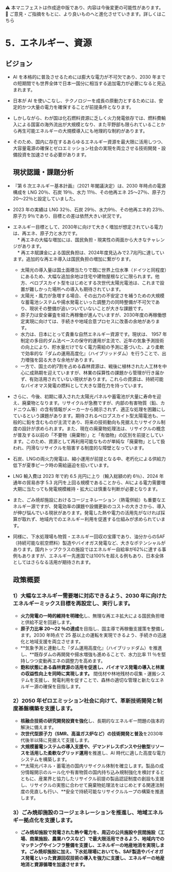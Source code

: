 

⚠️ 本マニフェストは作成途中版であり、内容は今後変更の可能性があります。  
💬 ご意見・ご指摘をもとに、より良いものへと進化させていきます。詳しくはこちら

# 5．エネルギー、資源

## ビジョン

* AI を本格的に普及させるためには膨大な電力が不可欠であり、2030 年までの短期間でも世界全体で日本一国分に相当する追加電力が必要になると見込まれます。  
* 日本が AI を使いこなし、テクノロジーを成長の原動力とするためには、安定的かつ大量の電力を確保することが前提条件となります。  
* しかしながら、わが国は化石燃料資源に乏しく火力発電依存では、燃料費輸入による国富の海外流出が大規模となり、また平野部も限られていることから再生可能エネルギーの大規模導入にも地理的な制約があります。  
* そのため、国内に存在するあらゆるエネルギー資源を最大限に活用しつつ、大容量電源の確保とゼロエミッション社会の実現を両立させる技術開発・設備投資を加速させる必要があります。

  ## 現状認識・課題分析

* 『第 6 次エネルギー基本計画』（2021 年閣議決定）は、2030 年時点の電源構成を LNG 20％、石炭 19％、水力 11％、その他再エネ 25〜27％、原子力 20〜22％と設定していました。  
* 2023 年の実績は LNG 32％、石炭 29％、水力9％、その他再エネ約 23％、原子力 9％であり、目標との差は依然大きい状況です。  
* エネルギー目標として、2030年に向けて大きく増加が想定されている電力は、再エネ、原子力と水力です。  
　* 再エネの大幅な増加には、国民負担・現実性の両面から大きなチャレンジがあります。  
  　* 再エネ賦課金による国民負担は、2024年度見込みで2.7兆円に達しています。追加的な再エネ導入は国民負担の増加に繋がります。  
    * 太陽光の導入量は国土面積当たりで既に世界上位水準（ドイツと同程度）にあるため、大幅な追加余地は住宅や建物屋根などに限られます。他方、ペロブスカイト型をはじめとする次世代太陽光電池は、これまで設置が難しかった場所への導入も期待されています。  
    * 太陽光・風力が急増する場合、その出力の不安定さを補うための大規模な蓄電池システムや揚水発電といった調整力の同時整備が不可欠であり、現状その整備が追いついていないことが大きな課題です。
  * 原子力は安全審査を経た再稼働が進んでいますが、2030年度の再稼働想定実現に向けては、手続きや地域合意プロセスに改善の余地があります。  
  * 水力は、日本にとって貴重な自然エネルギー資源です。現状は、 1957 年制定の多目的ダム法ベースの保守的運用が主流で、近年の気象予測技術の向上により、貯水量だけでなく電力需給の予測に基づいた、より柔軟で効率的な『ダムの運用高度化』（ハイブリッドダム）を行うことで、出力増強を図る大きな余地があります。
  * 一方で、国土の約7割を占める森林資源は、戦後に植林された人工林を中心に成熟期を迎えていますが、林業の採算性の課題から管理が行き届かず、有効活用されていない現状があります。これらの資源は、持続可能なバイオマス発電の燃料として大きな潜在力を持っています。
* さらに、今後、初期に導入された太陽光パネルや蓄電池が大量に寿命を迎え、廃棄物となります。リサイクルが急務ですが、内部の有害物質（鉛、カドニウム等）の含有情報がメーカーから開示されず、適正な処理を困難にしているという課題があります。期待されるペロブスカイト型太陽電池も、一般的に鉛を含むものが主流であり、将来の技術動向も見据えたリサイクル制度の設計が求められます。また、現在の廃棄物処理法は、リサイクルの概念が普及する以前の「不要物（廃棄物）」と「有価物」の区別を前提としています。このため、資源として再利用可能なものが単純な「廃棄物」として扱われ、円滑なリサイクルを阻害する制度的な障壁となっています。
* 石炭、LNGの両火力発電は、縮小運用が前提となる中、老朽化による供給力低下が夏季ピーク時の需給逼迫を招いています。  
* LNG 輸入費は 2023 年で約 6.5 兆円に上り（輸入総額の約 6％）、2024 年通年の貿易赤字 5.3 兆円を上回る規模であることから、AIによる電力需要増大期に当たっても発電規模維持・拡大には慎重な判断が必要となります。
* また、ごみ焼却施設におけるコージェネレーション（熱電併給）も重要なエネルギー源ですが、発電効率の課題や設備更新のコストの大きさから、導入が伸び悩んでいる現状があります。発電した熱や電力の活用先がなければ採算が取れず、地域内でのエネルギー利用を促進する仕組みが求められています。
* 同様に、下水処理場も物質・エネルギー回収の宝庫であり、油分からのSAF（持続可能な航空燃料）製造やバイオガス発電など、大きなポテンシャルがあります。国内トップクラスの施設ではエネルギー自給率が62%に達する事例もありますが、エネルギー先進国では100%を超える例もあり、日本全体としてはさらなる活用が期待されます。

  ## 政策概要

  ### 1）大幅なエネルギー需要増に対応できるよう、2030 年に向けたエネルギーミックス目標を再設定し、実行します。 
  * **火力発電の一時的維持を明確化**し、無理な再エネ拡大による国民負担増と供給不足を回避します。  
  * **原子力比率 20〜22 ％の達成**を目指し、国主導で再稼働支援策を整備します。2030 年時点で 25 基以上の運転を実現できるよう、手続きの迅速化と地域支援を両立させます。  
  * **気象予測と連動した『ダム運用高度化』（ハイブリッドダム）を推進し、**既存ダムの再開発や揚水増強も進めることで、水力比率 11 ％を堅持しつつ変動再エネの調整力を高めます。
  * **飽和状態にある森林資源の活用を促進し、バイオマス発電の導入と林業の収益性向上を同時に実現します。** 間伐材や林地残材の収集・運搬システムを支援し、発電利用を促すことで、森林の適切な管理と新たなエネルギー源の確保を目指します。
  ### 2）2050 年ゼロエミッション社会に向けて、革新技術開発と制度基盤構築を支援します。  
  * **核融合技術の研究開発投資を強化**し、長期的なエネルギー問題の抜本的解決に備えます。  
  * **次世代型原子力（SMR、高温ガス炉など）の技術開発と普及**を2030年代後半以降に見据えて支援します。  
  * **大規模蓄電システムの導入支援や、デマンドレスポンスや分散型リソースを活用した柔軟なグリッド運用**を推進し、AI 時代に適した高度な電力システムを構築します。
  * **太陽光パネル・蓄電池の国内リサイクル体制を確立します。製品の成分情報開示のルール化や有害物質の国内持ち込み規制強化を検討するとともに、産業界と協力したリサイクル前提の製品認証制度の創設も支援し、リサイクルの実態に合わせて廃棄物処理法をはじめとする関連法制度の見直しも行い、**安全で持続可能なリサイクルループの構築を推進します。
  ### 3）ごみ焼却施設のコージェネレーションを推進し、地域エネルギー拠点化を支援します。
  * **ごみ焼却施設で発電された熱や電力を、周辺の公共施設や民間施設（工場、商業施設、農業ハウスなど）で最大限活用できるよう、地域内でのマッチングやインフラ整備を支援し、エネルギーの地産地消を実現します。ごみ焼却施設に加え、下水処理場においても、SAF製造やバイオガス発電といった資源回収技術の導入を強力に支援し、エネルギーの地産地消と資源循環を加速させます。**



